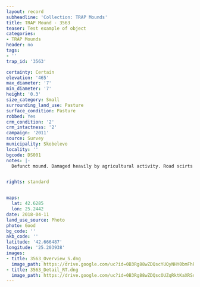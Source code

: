 ```yaml
---
layout: record
subheadline: 'Collection: TRAP Mounds'
title: TRAP Mound - 3563
teaser: Test example of object
categories:
- TRAP Mounds
header: no
tags:
- ''
trap_id: '3563'

certainty: Certain
elevation: '465'
max_diameter: '7'
min_diameter: '7'
height: '0.3'
size_category: Small
surrounding_land_use: Pasture
surface_condition: Pasture
robbed: Yes
crm_condition: '2'
crm_intactness: '2'
campaign: '2011'
source: Survey
municipality: Skobelevo
locality: ''
bgcode: DS001
notes: |-
  Defunct mound. Damaged heavily by agricultural activity. Road scirts around (almost slightly touching) west and south-west sides.


rights: standard


maps:
  lat: 42.6285
  lon: 25.2442
date: 2018-04-11
land_use_source: Photo
photo: Good
bg_code: ''
akb_code: ''
latitude: '42.666487'
longitude: '25.203938'
images:
- title: 3563_Overview_S.dng
  image_path: https://drive.google.com/uc?id=0B3Rg88wZDQscYUQyNHY0bmFhRVk
- title: 3563_Detail_RT.dng
  image_path: https://drive.google.com/uc?id=0B3Rg88wZDQscOUZqRktKaXRSdWc
---
```

